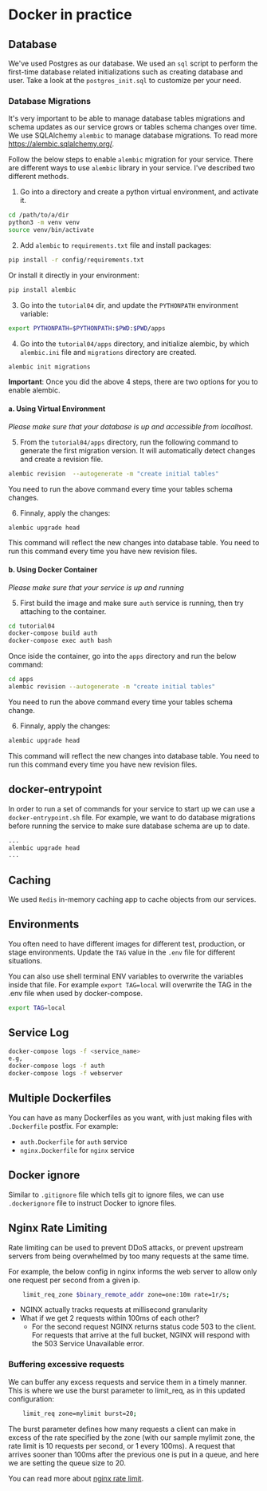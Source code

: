 # Docker in practice

## Database
We've used Postgres as our database. We used an `sql` script to perform the first-time database related initializations such as creating database and user. Take a look at the `postgres_init.sql` to customize per your need. 

### Database Migrations
It's very important to be able to manage database tables migrations and schema updates as our service grows or tables schema changes over time. 
We use SQLAlchemy `alembic` to manage database migrations. To read more https://alembic.sqlalchemy.org/. 

Follow the below steps to enable `alembic` migration for your service. 
There are different ways to use `alembic` library in your service. I've described two different methods. 

1. Go into a directory and create a python virtual environment, and activate it. 
```bash
cd /path/to/a/dir
python3 -m venv venv
source venv/bin/activate
```

2. Add `alembic` to `requirements.txt` file and install packages:
```bash
pip install -r config/requirements.txt
```
Or install it directly in your environment: 
```bash
pip install alembic
```

3. Go into the `tutorial04` dir, and update the `PYTHONPATH` environment variable: 
```bash
export PYTHONPATH=$PYTHONPATH:$PWD:$PWD/apps
```

4. Go into the `tutorial04/apps` directory, and initialize alembic, by which `alembic.ini` file and `migrations` directory are created.
```bash
alembic init migrations
```

**Important**: Once you did the above 4 steps, there are two options for you to enable alembic. 
#### a. Using Virtual Environment
*Please make sure that your database is up and accessible from localhost*. 

5. From the `tutorial04/apps` directory, run the following command to generate the first migration version. It will automatically detect changes and create a revision file. 
```bash
alembic revision  --autogenerate -m "create initial tables"
```
You need to run the above command every time your tables schema changes. 

6. Finnaly, apply the changes: 
```bash
alembic upgrade head
``` 
This command will reflect the new changes into database table. 
You need to run this command every time you have new revision files. 


#### b. Using Docker Container
*Please make sure that your service is up and running*

5. First build the image and make sure `auth` service is running, then try attaching to the container. 
```bash
cd tutorial04
docker-compose build auth
docker-compose exec auth bash
```

Once iside the container, go into the `apps` directory and run the below command: 
```bash
cd apps
alembic revision --autogenerate -m "create initial tables"
```
You need to run the above command every time your tables schema change. 

6. Finnaly, apply the changes: 
```bash
alembic upgrade head
``` 
This command will reflect the new changes into database table. 
You need to run this command every time you have new revision files. 


## docker-entrypoint
In order to run a set of commands for your service to start up we can use a `docker-entrypoint.sh` file. For example, we want to do database migrations before running the service to make sure database schema are up to date. 
```bash
...
alembic upgrade head
...
```


## Caching
We used `Redis` in-memory caching app to cache objects from our services. 


## Environments
You often need to have different images for different test, production, or stage environments. Update the `TAG` value in the `.env` file for different situations. 

You can also use shell terminal ENV variables to overwrite the variables inside that file. For example `export TAG=local` will overwrite the TAG in the .env file when used by docker-compose.
```bash
export TAG=local
```


## Service Log
```bash
docker-compose logs -f <service_name>
e.g,
docker-compose logs -f auth
docker-compose logs -f webserver
```

## Multiple Dockerfiles
You can have as many Dockerfiles as you want, with just making files with ``.Dockerfile`` postfix. For example: 
* ``auth.Dockerfile`` for ``auth`` service
* ``nginx.Dockerfile`` for ``nginx`` service

## Docker ignore
Similar to ``.gitignore`` file which tells git to ignore files, we can use ``.dockerignore`` file to instruct Docker to ignore files. 

## Nginx Rate Limiting
Rate limiting can be used to prevent DDoS attacks, or prevent upstream servers from being overwhelmed by too many requests at the same time.

For example, the below config in nginx informs the web server to allow only one request per second from a given ip. 
```bash
    limit_req_zone $binary_remote_addr zone=one:10m rate=1r/s;
```

* NGINX actually tracks requests at millisecond granularity
* What if we get 2 requests within 100ms of each other? 
  * For the second request NGINX returns status code 503 to the client. For requests that arrive at the full bucket, NGINX will respond with the 503 Service Unavailable error. 

### Buffering excessive requests
We can buffer any excess requests and service them in a timely manner. This is where we use the burst parameter to limit_req, as in this updated configuration:
```bash
    limit_req zone=mylimit burst=20;
```

The burst parameter defines how many requests a client can make in excess of the rate specified by the zone (with our sample mylimit zone, the rate limit is 10 requests per second, or 1 every 100ms). A request that arrives sooner than 100ms after the previous one is put in a queue, and here we are setting the queue size to 20.

You can read more about [nginx rate limit](https://www.nginx.com/blog/rate-limiting-nginx/).